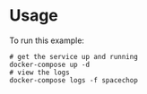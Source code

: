 # Usage

To run this example:

```
# get the service up and running
docker-compose up -d
# view the logs
docker-compose logs -f spacechop
```
